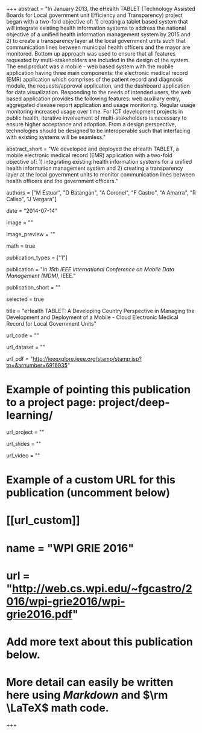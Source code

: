 +++
abstract = "In January 2013, the eHealth TABLET (Technology Assisted Boards for Local government unit Efficiency and Transparency) project began with a two-fold objective of: 1) creating a tablet based system that will integrate existing health information systems to address the national objective of a unified health information management system by 2015 and 2) to create a transparency layer at the local government units such that communication lines between municipal health officers and the mayor are monitored. Bottom up approach was used to ensure that all features requested by multi-stakeholders are included in the design of the system. The end product was a mobile - web based system with the mobile application having three main components: the electronic medical record (EMR) application which comprises of the patient record and diagnosis module, the requests/approval application, and the dashboard application for data visualization. Responding to the needs of intended users, the web based application provides the following features: web auxiliary entry, aggregated disease report application and usage monitoring. Regular usage monitoring increased usage over time. For ICT development projects in public health, iterative involvement of multi-stakeholders is necessary to ensure higher acceptance and adoption. From a design perspective, technologies should be designed to be interoperable such that interfacing with existing systems will be seamless."

abstract_short = "We developed and deployed the eHealth TABLET, a mobile electronic medical record (EMR) application with a two-fold objective of: 1) integrating existing health information systems for a unified health information management system and 2) creating a transparency layer at the local government units to monitor communication lines between health officers and the government officers."

authors = ["M Estuar", "D Batangan", "A Coronel", "F Castro", "A Amarra", "R Caliso", "J Vergara"]

date = "2014-07-14"

image = ""

image_preview = ""

math = true

publication_types = ["1"]

publication = "In *15th IEEE International Conference on Mobile Data Management (MDM)*, IEEE."

publication_short = ""

selected = true

title = "eHealth TABLET: A Developing Country Perspective in Managing the Development and Deployment of a Mobile - Cloud Electronic Medical Record for Local Government Units"

url_code = ""

url_dataset = ""

url_pdf = "http://ieeexplore.ieee.org/stamp/stamp.jsp?tp=&arnumber=6916935"

# Example of pointing this publication to a project page: project/deep-learning/
url_project = ""

url_slides = ""

url_video = ""

# Example of a custom URL for this publication (uncomment below)
# [[url_custom]]
# name = "WPI GRIE 2016"
# url = "http://web.cs.wpi.edu/~fgcastro/2016/wpi-grie2016/wpi-grie2016.pdf"

# Add more text about this publication below.
# More detail can easily be written here using *Markdown* and $\rm \LaTeX$ math code.

+++
